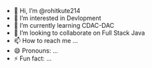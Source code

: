 - 👋 Hi, I’m @rohitkute214
- 👀 I’m interested in Devlopment
- 🌱 I’m currently learning CDAC-DAC
- 💞️ I’m looking to collaborate on Full Stack Java
- 📫 How to reach me ...
- 😄 Pronouns: ...
- ⚡ Fun fact: ...

<!---
rohitkute214/rohitkute214 is a ✨ special ✨ repository because its `README.md` (this file) appears on your GitHub profile.
You can click the Preview link to take a look at your changes.
--->
